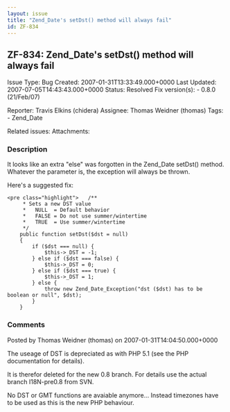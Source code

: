 ```yaml
---
layout: issue
title: "Zend_Date's setDst() method will always fail"
id: ZF-834
---
```


ZF-834: Zend\_Date's setDst() method will always fail
-----------------------------------------------------

 Issue Type: Bug Created: 2007-01-31T13:33:49.000+0000 Last Updated: 2007-07-05T14:43:43.000+0000 Status: Resolved Fix version(s): - 0.8.0 (21/Feb/07)
 
 Reporter:  Travis Elkins (chidera)  Assignee:  Thomas Weidner (thomas)  Tags: - Zend\_Date
 
 Related issues: 
 Attachments: 
### Description

It looks like an extra "else" was forgotten in the Zend\_Date setDst() method. Whatever the parameter is, the exception will always be thrown.

Here's a suggested fix:

 
    <pre class="highlight">   /**
         * Sets a new DST value
         *   NULL  = Default behavior
         *   FALSE = Do not use summer/wintertime
         *   TRUE  = Use summer/wintertime
         */
        public function setDst($dst = null)
        {
            if ($dst === null) {
                $this->_DST = -1;
            } else if ($dst === false) {
                $this->_DST = 0;
            } else if ($dst === true) {
                $this->_DST = 1;
            } else {
                throw new Zend_Date_Exception("dst ($dst) has to be boolean or null", $dst);
            }
        }


 

 

### Comments

Posted by Thomas Weidner (thomas) on 2007-01-31T14:04:50.000+0000

The useage of DST is depreciated as with PHP 5.1 (see the PHP documentation for details).

It is therefor deleted for the new 0.8 branch. For details use the actual branch I18N-pre0.8 from SVN.

No DST or GMT functions are avaiable anymore... Instead timezones have to be used as this is the new PHP behaviour.

 

 